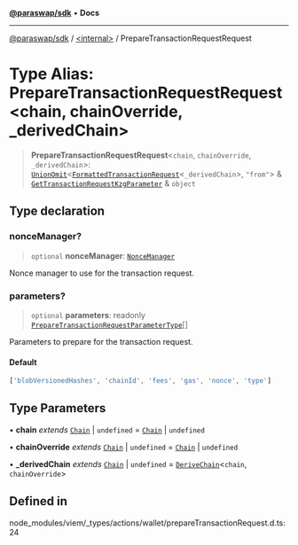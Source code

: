 [**@paraswap/sdk**](../../README.md) • **Docs**

***

[@paraswap/sdk](../../globals.md) / [\<internal\>](../README.md) / PrepareTransactionRequestRequest

# Type Alias: PrepareTransactionRequestRequest\<chain, chainOverride, _derivedChain\>

> **PrepareTransactionRequestRequest**\<`chain`, `chainOverride`, `_derivedChain`\>: [`UnionOmit`](UnionOmit.md)\<[`FormattedTransactionRequest`](FormattedTransactionRequest.md)\<`_derivedChain`\>, `"from"`\> & [`GetTransactionRequestKzgParameter`](GetTransactionRequestKzgParameter.md) & `object`

## Type declaration

### nonceManager?

> `optional` **nonceManager**: [`NonceManager`](NonceManager.md)

Nonce manager to use for the transaction request.

### parameters?

> `optional` **parameters**: readonly [`PrepareTransactionRequestParameterType`](PrepareTransactionRequestParameterType.md)[]

Parameters to prepare for the transaction request.

#### Default

```ts
['blobVersionedHashes', 'chainId', 'fees', 'gas', 'nonce', 'type']
```

## Type Parameters

• **chain** *extends* [`Chain`](Chain.md) \| `undefined` = [`Chain`](Chain.md) \| `undefined`

• **chainOverride** *extends* [`Chain`](Chain.md) \| `undefined` = [`Chain`](Chain.md) \| `undefined`

• **_derivedChain** *extends* [`Chain`](Chain.md) \| `undefined` = [`DeriveChain`](DeriveChain.md)\<`chain`, `chainOverride`\>

## Defined in

node\_modules/viem/\_types/actions/wallet/prepareTransactionRequest.d.ts:24
